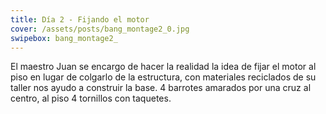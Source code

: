```yaml
---
title: Día 2 - Fijando el motor
cover: /assets/posts/bang_montage2_0.jpg
swipebox: bang_montage2_
---
```

El maestro Juan se encargo de hacer la realidad la idea de fijar el motor al piso en lugar de colgarlo de la estructura, con materiales reciclados de su taller nos ayudo a construir la base. 4 barrotes amarados por una cruz al centro, al piso 4 tornillos con taquetes.

